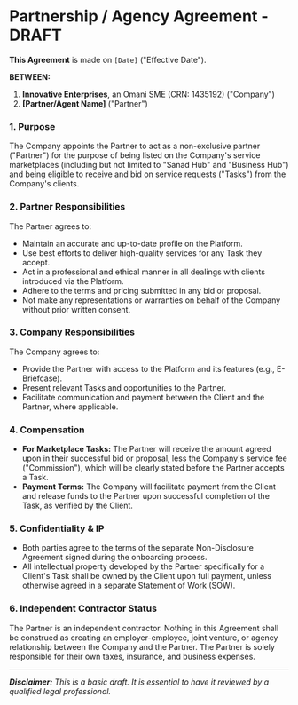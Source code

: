 # Partnership / Agency Agreement - DRAFT

**This Agreement** is made on `[Date]` ("Effective Date").

**BETWEEN:**

1.  **Innovative Enterprises**, an Omani SME (CRN: 1435192) ("Company")
2.  **[Partner/Agent Name]** ("Partner")

### 1. Purpose
The Company appoints the Partner to act as a non-exclusive partner ("Partner") for the purpose of being listed on the Company's service marketplaces (including but not limited to "Sanad Hub" and "Business Hub") and being eligible to receive and bid on service requests ("Tasks") from the Company's clients.

### 2. Partner Responsibilities
The Partner agrees to:
- Maintain an accurate and up-to-date profile on the Platform.
- Use best efforts to deliver high-quality services for any Task they accept.
- Act in a professional and ethical manner in all dealings with clients introduced via the Platform.
- Adhere to the terms and pricing submitted in any bid or proposal.
- Not make any representations or warranties on behalf of the Company without prior written consent.

### 3. Company Responsibilities
The Company agrees to:
- Provide the Partner with access to the Platform and its features (e.g., E-Briefcase).
- Present relevant Tasks and opportunities to the Partner.
- Facilitate communication and payment between the Client and the Partner, where applicable.

### 4. Compensation
- **For Marketplace Tasks:** The Partner will receive the amount agreed upon in their successful bid or proposal, less the Company's service fee ("Commission"), which will be clearly stated before the Partner accepts a Task.
- **Payment Terms:** The Company will facilitate payment from the Client and release funds to the Partner upon successful completion of the Task, as verified by the Client.

### 5. Confidentiality & IP
- Both parties agree to the terms of the separate Non-Disclosure Agreement signed during the onboarding process.
- All intellectual property developed by the Partner specifically for a Client's Task shall be owned by the Client upon full payment, unless otherwise agreed in a separate Statement of Work (SOW).

### 6. Independent Contractor Status
The Partner is an independent contractor. Nothing in this Agreement shall be construed as creating an employer-employee, joint venture, or agency relationship between the Company and the Partner. The Partner is solely responsible for their own taxes, insurance, and business expenses.

---
***Disclaimer:** This is a basic draft. It is essential to have it reviewed by a qualified legal professional.*

    